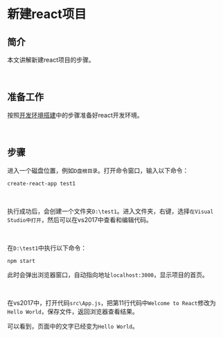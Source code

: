 # 新建react项目


## 简介

本文讲解新建react项目的步骤。

​	 	

## 准备工作

按照[开发环境搭建](开发环境搭建.md)中的步骤准备好react开发环境。

<br/>

## 步骤

进入一个磁盘位置，例如`D盘根目录`。打开命令窗口，输入以下命令：

```sh
create-react-app test1
```

<br/>

执行成功后，会创建一个文件夹`D:\test1`。进入文件夹，右键，选择`在Visual Studio中打开`，然后可以在vs2017中查看和编辑代码。

<br/>

在`D:\test1`中执行以下命令：

```sh
npm start
```

此时会弹出浏览器窗口，自动指向地址`localhost:3000`，显示项目的首页。

<br/>

在vs2017中，打开代码`src\App.js`，把第11行代码中`Welcome to React`修改为`Hello World`，保存文件，返回浏览器查看结果。

可以看到，页面中的文字已经变为`Hello World`。
